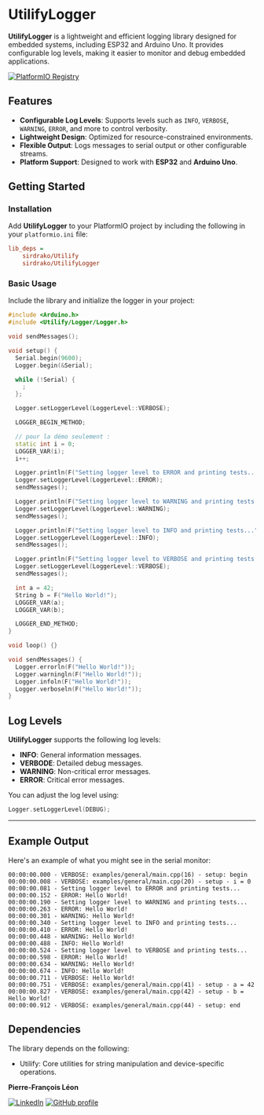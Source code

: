 # UtilifyLogger

**UtilifyLogger** is a lightweight and efficient logging library designed for embedded systems, including ESP32 and Arduino Uno. It provides configurable log levels, making it easier to monitor and debug embedded applications.

[![PlatformIO Registry](https://badges.registry.platformio.org/packages/sirdrako/library/UtilifyLogger.svg)](https://registry.platformio.org/libraries/sirdrako/UtilifyLogger)

## Features

- **Configurable Log Levels**: Supports levels such as `INFO`, `VERBOSE`, `WARNING`, `ERROR`, and more to control verbosity.
- **Lightweight Design**: Optimized for resource-constrained environments.
- **Flexible Output**: Logs messages to serial output or other configurable streams.
- **Platform Support**: Designed to work with **ESP32** and **Arduino Uno**.

## Getting Started

### Installation

Add **UtilifyLogger** to your PlatformIO project by including the following in your `platformio.ini` file:

```ini
lib_deps =
    sirdrako/Utilify
    sirdrako/UtilifyLogger
```

### Basic Usage

Include the library and initialize the logger in your project:

```cpp
#include <Arduino.h>
#include <Utilify/Logger/Logger.h>

void sendMessages();

void setup() {
  Serial.begin(9600);
  Logger.begin(&Serial);

  while (!Serial) {
    ;
  };

  Logger.setLoggerLevel(LoggerLevel::VERBOSE);

  LOGGER_BEGIN_METHOD;

  // pour la démo seulement :
  static int i = 0;
  LOGGER_VAR(i);
  i++;

  Logger.println(F("Setting logger level to ERROR and printing tests..."));
  Logger.setLoggerLevel(LoggerLevel::ERROR);
  sendMessages();

  Logger.println(F("Setting logger level to WARNING and printing tests..."));
  Logger.setLoggerLevel(LoggerLevel::WARNING);
  sendMessages();

  Logger.println(F("Setting logger level to INFO and printing tests..."));
  Logger.setLoggerLevel(LoggerLevel::INFO);
  sendMessages();

  Logger.println(F("Setting logger level to VERBOSE and printing tests..."));
  Logger.setLoggerLevel(LoggerLevel::VERBOSE);
  sendMessages();

  int a = 42;
  String b = F("Hello World!");
  LOGGER_VAR(a);
  LOGGER_VAR(b);

  LOGGER_END_METHOD;
}

void loop() {}

void sendMessages() {
  Logger.errorln(F("Hello World!"));
  Logger.warningln(F("Hello World!"));
  Logger.infoln(F("Hello World!"));
  Logger.verboseln(F("Hello World!"));
}
```

## Log Levels

**UtilifyLogger** supports the following log levels:

- **INFO**: General information messages.
- **VERBODE**: Detailed debug messages.
- **WARNING**: Non-critical error messages.
- **ERROR**: Critical error messages.

You can adjust the log level using:

```cpp
Logger.setLoggerLevel(DEBUG);
```

---

## Example Output

Here's an example of what you might see in the serial monitor:

```
00:00:00.000 - VERBOSE: examples/general/main.cpp(16) - setup: begin
00:00:00.008 - VERBOSE: examples/general/main.cpp(20) - setup - i = 0
00:00:00.081 - Setting logger level to ERROR and printing tests...
00:00:00.152 - ERROR: Hello World!
00:00:00.190 - Setting logger level to WARNING and printing tests...
00:00:00.263 - ERROR: Hello World!
00:00:00.301 - WARNING: Hello World!
00:00:00.340 - Setting logger level to INFO and printing tests...
00:00:00.410 - ERROR: Hello World!
00:00:00.448 - WARNING: Hello World!
00:00:00.488 - INFO: Hello World!
00:00:00.524 - Setting logger level to VERBOSE and printing tests...
00:00:00.598 - ERROR: Hello World!
00:00:00.634 - WARNING: Hello World!
00:00:00.674 - INFO: Hello World!
00:00:00.711 - VERBOSE: Hello World!
00:00:00.751 - VERBOSE: examples/general/main.cpp(41) - setup - a = 42
00:00:00.827 - VERBOSE: examples/general/main.cpp(42) - setup - b = Hello World!
00:00:00.912 - VERBOSE: examples/general/main.cpp(44) - setup: end
```

## Dependencies

The library depends on the following:

- Utilify: Core utilities for string manipulation and device-specific operations.

**Pierre-François Léon**

[![LinkedIn](https://img.shields.io/badge/LinkedIn-Profile-blue?logo=linkedin&style=for-the-badge)](https://www.linkedin.com/in/pierrefrancoisleon/)
[![GitHub profile](https://img.shields.io/badge/GitHub-Profile-blue?logo=github&style=for-the-badge)](https://github.com/PiFou86)

